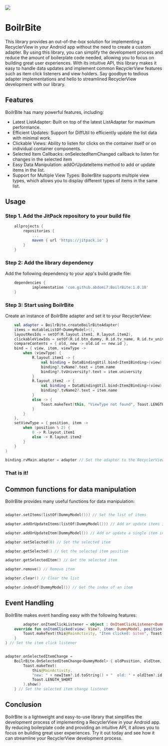 [![](https://jitpack.io/v/abdomi7/BoilrBite.svg)](https://jitpack.io/#abdomi7/BoilrBite)

# BoilrBite

This library provides an out-of-the-box solution for implementing a RecyclerView in your Android app
without the need to create a custom adapter. By using this library, you can simplify the development
process and reduce the amount of boilerplate code needed, allowing you to focus on building great
user experiences. With its intuitive API, this library makes it easy to handle data updates and
implement common RecyclerView features such as item click listeners and view holders. Say goodbye to
tedious adapter implementations and hello to streamlined RecyclerView development with our library.

## Features

BoilrBite has many powerful features, including:

* Latest ListAdapter: Built on top of the latest ListAdapter for maximum performance.
* Efficient Updates: Support for DiffUtil to efficiently update the list data with minimal work.
* Clickable Views: Ability to listen for clicks on the container itself or on individual container
  components.
* Selected Item Callbacks: onSelectedItemChanged callback to listen for changes in the selected item
* Easy Data Manipulation: addOrUpdateItems method to add or update items in the list.
* Support for Multiple View Types: BoilerBite supports multiple view types, which allows you to
  display different types of items in the same list.

## Usage

### Step 1. Add the JitPack repository to your build file

```gradle
	allprojects {
		repositories {
			...
			maven { url 'https://jitpack.io' }
		}
	}
```

### Step 2: Add the library dependency

Add the following dependency to your app's build.gradle file:

```gradle
    dependencies {
	        implementation 'com.github.abdomi7:BoilrBite:1.0.10'
    }
```

### Step 3: Start using BoilrBite

Create an instance of BoilrBite adapter and set it to your RecyclerView:

```kotlin
    val adapter = BoilrBite.createBoilrBiteAdapter(
    items = mutableListOf<DummyModel>(),
    layoutResIds = setOf(R.layout.item1, R.layout.item2),
    clickableViewIds = setOf(R.id.btn_dummy, R.id.tv_name, R.id.tv_university),
    compareContents = { old, new -> old.id == new.id },
    bind = { view, item, viewType ->
        when (viewType) {
            R.layout.item1 -> {
                val binding = DataBindingUtil.bind<Item1Binding>(view)
                binding?.tvName?.text = item.name
                binding?.tvUniversity?.text = item.university
            }
            R.layout.item2 -> {
                val binding = DataBindingUtil.bind<Item2Binding>(view)
                binding?.tvName2?.text = item.name
            }
            else -> {
                Toast.makeText(this, "ViewType not found", Toast.LENGTH_SHORT).show()
            }
        }
    },
    setViewType = { position, item ->
        when (position % 2) {
            0 -> R.layout.item1
            else -> R.layout.item2
        }
    }
)

binding.rvMain.adapter = adapter // Set the adapter to the RecyclerView

```

### That is it!

## Common functions for data manipulation

BoilrBite provides many useful functions for data manipulation:

```kotlin

adapter.setItems(listOf(DummyModel())) // Set the list of items

adapter.addOrUpdateItems(listOf(DummyModel())) // Add or update items in the list

adapter.addOrUpdateItem(DummyModel()) // Add or update a single item in the list

adapter.setSelected(0) // Set the selected item

adapter.getSelected() // Get the selected item position

adapter.getSelectedItem() // Get the selected item

adapter.remove() // Remove item

adapter.clear() // Clear the list

adapter.indexOf(DummyModel()) // Get the index of an item

```

## Event Handling

BoilrBite makes event handling easy with the following features:

```kotlin
        adapter.onItemClickListener = object : OnItemClickListener<DummyModel, View?>() {
    override fun onItemClicked(view: View?, item: DummyModel, position: Int) {
        Toast.makeText(this@MainActivity, "Item clicked: $item", Toast.LENGTH_SHORT).show()
    }
} // Set the item click listener


adapter.onSelectedItemChange =
    BoilrBite.OnSelectedItemChange<DummyModel> { oldPosition, oldItem, newPosition, newItem ->
        Toast.makeText(
            this@MainActivity,
            "new: " + newItem?.id.toString() + "  old: " + oldItem?.id.toString(),
            Toast.LENGTH_SHORT
        ).show()
    } // Set the selected item change listener

```

## Conclusion

BoilrBite is a lightweight and easy-to-use library that simplifies the development process of
implementing a RecyclerView in your Android app. By reducing boilerplate code and providing an
intuitive API, it allows you to focus on building great user experiences. Try it out today and see
how it can streamline your RecyclerView development process.



